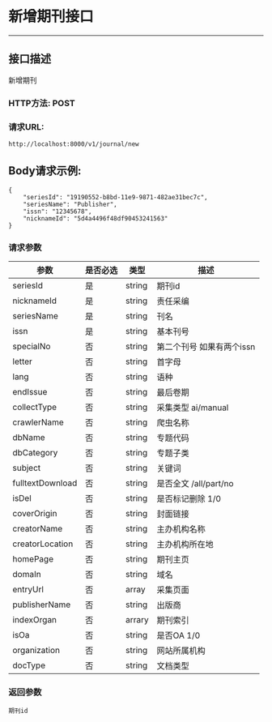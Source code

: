 # 新增期刊接口

------

## 接口描述
新增期刊


### HTTP方法: POST

### 请求URL: 
    http://localhost:8000/v1/journal/new

## Body请求示例:

    {
    	"seriesId": "19190552-b8bd-11e9-9871-482ae31bec7c",
    	"seriesName": "Publisher",
    	"issn": "12345678",
    	"nicknameId": "5d4a4496f48df90453241563"
    }
### 请求参数

|参数|是否必选|类型|描述
|-|-|-|-
|seriesId|是	|string	|期刊id
|nicknameId|是	|string	|责任采编
|seriesName|是|string|刊名
|issn|是	|string	|基本刊号
specialNo|否|string|第二个刊号 如果有两个issn
|letter|否|string|首字母
|lang|否|string|语种
|endIssue|否|string|最后卷期
|collectType|否|string|采集类型  ai/manual
|crawlerName|否|string|爬虫名称
|dbName|否|string|专题代码
|dbCategory|否|string|专题子类 
|subject|否|string|关键词
|fulltextDownload|否|string|是否全文 /all/part/no
|isDel|否|string|是否标记删除  1/0
|coverOrigin|否|string|封面链接
|creatorName|否|string|主办机构名称
|creatorLocation|否|string|主办机构所在地 
|homePage|否|string|期刊主页
|domaIn|否|string|域名
|entryUrl|否|array|采集页面
|publisherName|否|string|出版商
|indexOrgan|否|arrary|期刊索引
|isOa|否|string|是否OA  1/0
|organization|否|string|网站所属机构
|docType|否|string|文档类型

    
### 返回参数
    期刊id





